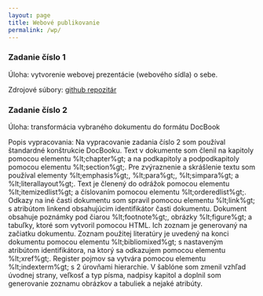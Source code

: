```yaml
---
layout: page
title: Webové publikovanie
permalink: /wp/
---
```


### Zadanie číslo 1

Úloha: vytvorenie webovej prezentácie (webového sídla) o sebe.

Zdrojové súbory: [github repozitár](https://github.com/MartinOlejar/MartinOlejar.github.io)

### Zadanie číslo 2

Úloha: transformácia vybraného dokumentu do formátu DocBook

Popis vypracovania:
Na vypracovanie zadania číslo 2 som používal štandardné konštrukcie DocBooku. Text v dokumente som členil na kapitoly pomocou elementu %lt;chapter%gt; a na podkapitoly a podpodkapitoly pomocou elementu %lt;section%gt;. Pre zvýraznenie a skrášlenie textu som používal elementy %lt;emphasis%gt;, %lt;para%gt;, %lt;simpara%gt; a %lt;literallayout%gt;. Text je členený do odrážok pomocou elementu %lt;itemizedlist%gt; a číslovaním pomocou elementu %lt;orderedlist%gt;. Odkazy na iné časti dokumentu som spravil pomocou elementu %lt;link%gt; s atribútom linkend obsahujúcim identifikátor časti dokumentu. Dokument obsahuje poznámky pod čiarou %lt;footnote%gt;, 
obrázky %lt;figure%gt; a tabuľky, ktoré som vytvoril pomocou HTML. Ich zoznam je generovaný na začiatku dokumentu.
Zoznam použitej literatúry je uvedený na konci dokumentu pomocou elementu %lt;bibliomixed%gt; s nastaveným atribútom identifikátora, na ktorý sa odkazujem pomocou elementu %lt;xref%gt;. Register pojmov sa vytvára pomocou elementu %lt;indexterm%gt; s 2 úrovňami hierarchie. V šablóne som zmenil vzhľad úvodnej strany, veľkosť a typ písma, nadpisy kapitol a doplnil som generovanie zoznamu obrázkov a tabuliek a nejaké atribúty.

